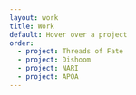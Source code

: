 ```yaml
---
layout: work
title: Work
default: Hover over a project
order:
  - project: Threads of Fate
  - project: Dishoom
  - project: NARI
  - project: APOA
---
```

